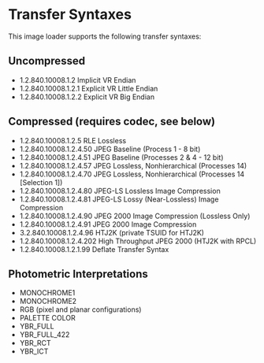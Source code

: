 Transfer Syntaxes
=================

This image loader supports the following transfer syntaxes:

Uncompressed
------------
* 1.2.840.10008.1.2	Implicit VR Endian
* 1.2.840.10008.1.2.1 Explicit VR Little Endian
* 1.2.840.10008.1.2.2 Explicit VR Big Endian

Compressed (requires codec, see below)
--------------------------------------
* 1.2.840.10008.1.2.5 RLE Lossless
* 1.2.840.10008.1.2.4.50 JPEG Baseline (Process 1 - 8 bit)
* 1.2.840.10008.1.2.4.51 JPEG Baseline (Processes 2 & 4 - 12 bit)
* 1.2.840.10008.1.2.4.57 JPEG Lossless, Nonhierarchical (Processes 14)
* 1.2.840.10008.1.2.4.70 JPEG Lossless, Nonhierarchical (Processes 14 [Selection 1])
* 1.2.840.10008.1.2.4.80 JPEG-LS Lossless Image Compression
* 1.2.840.10008.1.2.4.81 JPEG-LS Lossy (Near-Lossless) Image Compression
* 1.2.840.10008.1.2.4.90 JPEG 2000 Image Compression (Lossless Only)
* 1.2.840.10008.1.2.4.91 JPEG 2000 Image Compression
* 3.2.840.10008.1.2.4.96 HTJ2K (private TSUID for HTJ2K)
* 1.2.840.10008.1.2.4.202 High Throughput JPEG 2000 (HTJ2K with RPCL)
* 1.2.840.10008.1.2.1.99 Deflate Transfer Syntax

Photometric Interpretations
---------------------------
* MONOCHROME1
* MONOCHROME2
* RGB (pixel and planar configurations)
* PALETTE COLOR
* YBR_FULL
* YBR_FULL_422
* YBR_RCT
* YBR_ICT
